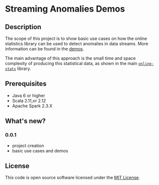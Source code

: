 # Streaming Anomalies Demos #


## Description ##

The scope of this project is to show basic use cases on how the online statistics library can be used to detect
anomalies in data streams.
More information can be found in the [demos](docs/demos.md).

The main advantage of this approach is the small time and space complexity of producing this statistical data, as shown
in the main [`online-stats`](https://github.com/tupol/online-stats) library.


## Prerequisites ##

* Java 6 or higher
* Scala 2.11,or 2.12
* Apache Spark 2.3.X


## What's new? ##

### 0.0.1 ###
 - project creation
 - basic use cases and demos


## License ##

This code is open source software licensed under the [MIT License](LICENSE).
